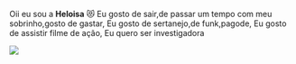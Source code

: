 Oii eu sou a **Heloisa** 😻
Eu gosto de sair,de passar um tempo com meu sobrinho,gosto de gastar,
Eu gosto de sertanejo,de funk,pagode,
Eu gosto de assistir filme de ação,
Eu quero ser investigadora

![](https://media1.tenor.com/m/HvtbNME4NqUAAAAC/sending-love.gif)
